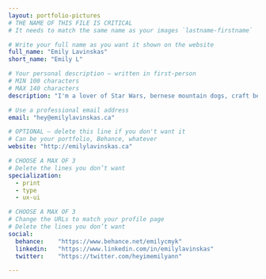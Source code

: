 ```yaml
---
layout: portfolio-pictures
# THE NAME OF THIS FILE IS CRITICAL
# It needs to match the same name as your images `lastname-firstname`

# Write your full name as you want it shown on the website
full_name: "Emily Lavinskas"
short_name: "Emily L"

# Your personal description — written in first-person
# MIN 100 characters
# MAX 140 characters
description: "I'm a lover of Star Wars, bernese mountain dogs, craft beer, autumn, good kerning and ampersands, but not in that particular order."

# Use a professional email address
email: "hey@emilylavinskas.ca"

# OPTIONAL — delete this line if you don't want it
# Can be your portfolio, Behance, whatever
website: "http://emilylavinskas.ca"

# CHOOSE A MAX OF 3
# Delete the lines you don’t want
specialization:
  - print
  - type
  - ux-ui

# CHOOSE A MAX OF 3
# Change the URLs to match your profile page
# Delete the lines you don’t want
social:
  behance:    "https://www.behance.net/emilycmyk"
  linkedin:   "https://www.linkedin.com/in/emilylavinskas"
  twitter:    "https://twitter.com/heyimemilyann"

---
```

